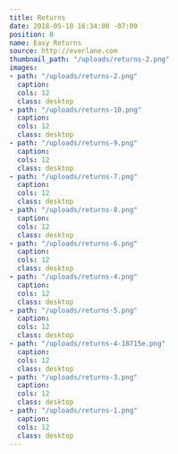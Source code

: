 ```yaml
---
title: Returns
date: 2018-05-10 16:34:00 -07:00
position: 0
name: Easy Returns
source: http://everlane.com
thumbnail_path: "/uploads/returns-2.png"
images:
- path: "/uploads/returns-2.png"
  caption:
  cols: 12
  class: desktop
- path: "/uploads/returns-10.png"
  caption:
  cols: 12
  class: desktop
- path: "/uploads/returns-9.png"
  caption:
  cols: 12
  class: desktop
- path: "/uploads/returns-7.png"
  caption:
  cols: 12
  class: desktop
- path: "/uploads/returns-8.png"
  caption:
  cols: 12
  class: desktop
- path: "/uploads/returns-6.png"
  caption:
  cols: 12
  class: desktop
- path: "/uploads/returns-4.png"
  caption:
  cols: 12
  class: desktop
- path: "/uploads/returns-5.png"
  caption:
  cols: 12
  class: desktop
- path: "/uploads/returns-4-18715e.png"
  caption:
  cols: 12
  class: desktop
- path: "/uploads/returns-3.png"
  caption:
  cols: 12
  class: desktop
- path: "/uploads/returns-1.png"
  caption:
  cols: 12
  class: desktop
---
```

